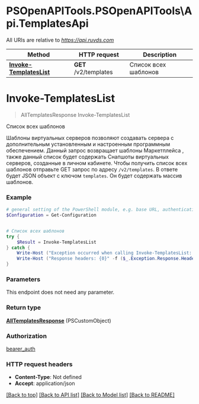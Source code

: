 # PSOpenAPITools.PSOpenAPITools\Api.TemplatesApi

All URIs are relative to *https://api.ruvds.com*

Method | HTTP request | Description
------------- | ------------- | -------------
[**Invoke-TemplatesList**](TemplatesApi.md#Invoke-TemplatesList) | **GET** /v2/templates | Список всех шаблонов


<a id="Invoke-TemplatesList"></a>
# **Invoke-TemplatesList**
> AllTemplatesResponse Invoke-TemplatesList<br>

Список всех шаблонов

Шаблоны виртуальных серверов позволяют создавать сервера с дополнительным установленным и настроенным программным обеспечением.  Данный запрос возвращает шаблоны Маркетплейса [](), также данный список будет содержать Снапшоты виртуальных серверов, созданные в личном кабинете.  Чтобы получить список всех шаблонов отправьте GET запрос по адресу `/v2/templates`.  В ответе будет JSON объект с ключом `templates`. Он будет содержать массив шаблонов. 

### Example
```powershell
# general setting of the PowerShell module, e.g. base URL, authentication, etc
$Configuration = Get-Configuration


# Список всех шаблонов
try {
    $Result = Invoke-TemplatesList
} catch {
    Write-Host ("Exception occurred when calling Invoke-TemplatesList: {0}" -f ($_.ErrorDetails | ConvertFrom-Json))
    Write-Host ("Response headers: {0}" -f ($_.Exception.Response.Headers | ConvertTo-Json))
}
```

### Parameters
This endpoint does not need any parameter.

### Return type

[**AllTemplatesResponse**](AllTemplatesResponse.md) (PSCustomObject)

### Authorization

[bearer_auth](../README.md#bearer_auth)

### HTTP request headers

 - **Content-Type**: Not defined
 - **Accept**: application/json

[[Back to top]](#) [[Back to API list]](../README.md#documentation-for-api-endpoints) [[Back to Model list]](../README.md#documentation-for-models) [[Back to README]](../README.md)

